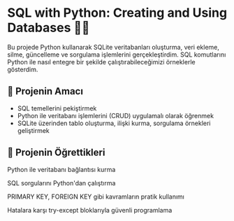 # SQL with Python: Creating and Using Databases 🐍💾

Bu projede Python kullanarak SQLite veritabanları oluşturma, veri ekleme, silme, güncelleme ve sorgulama işlemlerini gerçekleştirdim. SQL komutlarını Python ile nasıl entegre bir şekilde çalıştırabileceğimizi örneklerle gösterdim.

## 🚀 Projenin Amacı

- SQL temellerini pekiştirmek  
- Python ile veritabanı işlemlerini (CRUD) uygulamalı olarak öğrenmek  
- SQLite üzerinden tablo oluşturma, ilişki kurma, sorgulama örnekleri geliştirmek
  

## 🎯 Projenin Öğrettikleri

Python ile veritabanı bağlantısı kurma

SQL sorgularını Python'dan çalıştırma

PRIMARY KEY, FOREIGN KEY gibi kavramların pratik kullanımı

Hatalara karşı try-except bloklarıyla güvenli programlama
